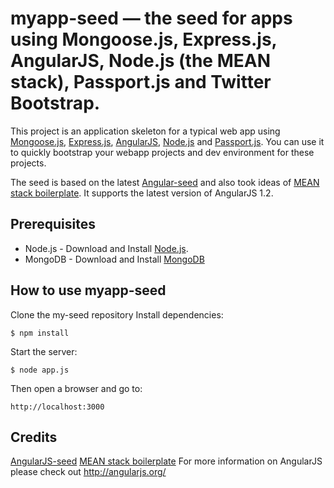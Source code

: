 # myapp-seed — the seed for apps using Mongoose.js, Express.js, AngularJS, Node.js (the MEAN stack), Passport.js and Twitter Bootstrap.

This project is an application skeleton for a typical web app using [Mongoose.js](http://mongoosejs.com/), 
[Express.js](http://expressjs.com), [AngularJS](http://angularjs.org/), [Node.js](http://nodejs.org) 
and [Passport.js](http://passportjs.org).
You can use it to quickly bootstrap your webapp projects and dev environment for these projects.

The seed is based on the latest [Angular-seed](https://github.com/angular/angular-seed) and also
took ideas of [MEAN stack boilerplate](http://mean.io). It supports the latest version of AngularJS 1.2.

## Prerequisites
* Node.js - Download and Install [Node.js](http://www.nodejs.org/download/).
* MongoDB - Download and Install [MongoDB](http://www.mongodb.org/downloads)

## How to use myapp-seed
  Clone the my-seed repository
  Install dependencies:

    $ npm install

  Start the server:

    $ node app.js

  Then open a browser and go to:

    http://localhost:3000

## Credits
[AngularJS-seed](https://github.com/angular/angular-seed)
[MEAN stack boilerplate](http://mean.io)
For more information on AngularJS please check out http://angularjs.org/
